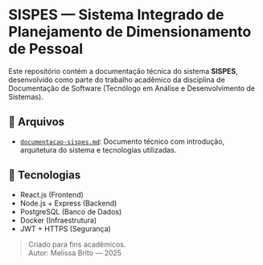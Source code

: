 # SISPES — Sistema Integrado de Planejamento de Dimensionamento de Pessoal

Este repositório contém a documentação técnica do sistema **SISPES**, desenvolvido como parte do trabalho acadêmico da disciplina de Documentação de Software (Tecnólogo em Análise e Desenvolvimento de Sistemas).

## 📁 Arquivos

- [`documentacao-sispes.md`](documentacao-sispes.md): Documento técnico com introdução, arquitetura do sistema e tecnologias utilizadas.

## 📌 Tecnologias

- React.js (Frontend)
- Node.js + Express (Backend)
- PostgreSQL (Banco de Dados)
- Docker (Infraestrutura)
- JWT + HTTPS (Segurança)


> Criado para fins acadêmicos.  
> Autor: Melissa Brito — 2025
